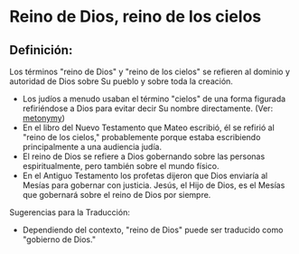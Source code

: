 # Reino de Dios, reino de los cielos

## Definición: 

Los términos "reino de Dios" y "reino de los cielos" se refieren al dominio y autoridad de Dios sobre Su pueblo y sobre toda la creación.

* Los judíos a menudo usaban el término "cielos" de una forma figurada refiriéndose a Dios para evitar decir Su nombre directamente. (Ver: [metonymy](rc://es-419/ta/man/translate/figs-metonymy))
* En el libro del Nuevo Testamento que Mateo escribió, él se refirió al "reino de los cielos," probablemente porque estaba escribiendo principalmente a una audiencia judía.
* El reino de Dios se refiere a Dios gobernando sobre las personas espiritualmente, pero también sobre el mundo físico.
* En el Antiguo Testamento los profetas dijeron que Dios enviaría al Mesías para gobernar con justicia. Jesús, el Hijo de Dios, es el Mesías que gobernará sobre el reino de Dios por siempre.

Sugerencias para la Traducción:

* Dependiendo del contexto, "reino de Dios" puede ser traducido como  "gobierno de Dios."

